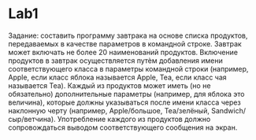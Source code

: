 # Lab1
Задание: составить программу завтрака на основе списка продуктов, передаваемых в качестве параметров в командной строке. Завтрак может включать не более 20 наименований продуктов. Включение продуктов в завтрак осуществляется путѐм добавления имени соответствующего класса в параметры командной строки (например, Apple, если класс яблока называется Apple, Tea, если класс чая называется Tea). Каждый из продуктов может иметь (но не обязательно) дополнительные параметры (например, для яблока это величина), которые должны указываться после имени класса через наклонную черту (например, Apple/большое, Tea/зелёный, Sandwich/сыр/ветчина). Употребление каждого из продуктов должно сопровождаться выводом соответствующего сообщения на экран. 

